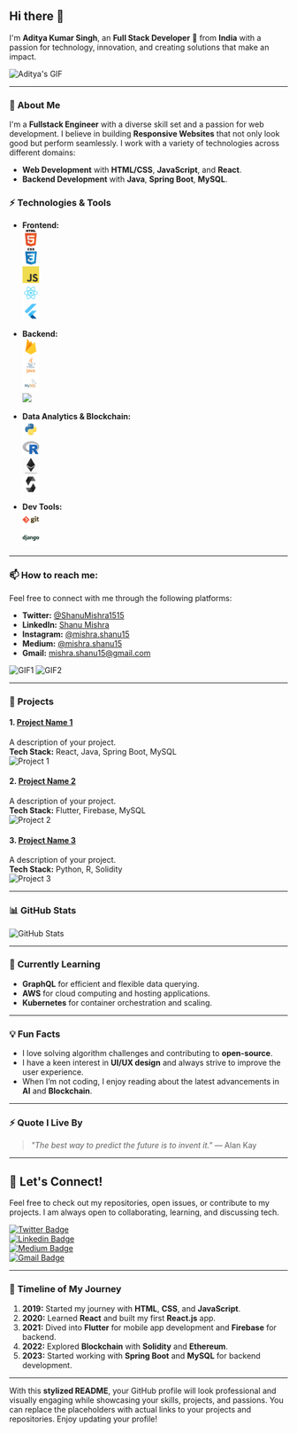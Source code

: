 ## Hi there 👋 
I'm **Aditya Kumar Singh**, an **Full Stack Developer** 📱 from **India** with a passion for technology, innovation, and creating solutions that make an impact.

![Aditya's GIF](https://github.com/TheDudeThatCode/TheDudeThatCode/blob/master/Assets/Hi.gif)

---

### 🚀 **About Me**

I'm a **Fullstack Engineer** with a diverse skill set and a passion for  web development. I believe in building **Responsive Websites** that not only look good but perform seamlessly. I work with a variety of technologies across different domains:

- **Web Development** with **HTML/CSS**, **JavaScript**, and **React**.
- **Backend Development** with **Java**, **Spring Boot**,  **MySQL**.

### ⚡ **Technologies & Tools** 

- **Frontend:**  
  <code><img height="30" src="https://raw.githubusercontent.com/github/explore/80688e429a7d4ef2fca1e82350fe8e3517d3494d/topics/html/html.png"></code>  
  <code><img height="30" src="https://raw.githubusercontent.com/github/explore/80688e429a7d4ef2fca1e82350fe8e3517d3494d/topics/css/css.png"></code>  
  <code><img height="30" src="https://raw.githubusercontent.com/github/explore/80688e429a7d4ef2fca1e82350fe8e3517d3494d/topics/javascript/javascript.png"></code>  
  <code><img height="30" src="https://raw.githubusercontent.com/github/explore/80688e429a7d4ef2fca1e82350fe8e3517d3494d/topics/react/react.png"></code>  
  <code><img height="30" src="https://raw.githubusercontent.com/github/explore/80688e429a7d4ef2fca1e82350fe8e3517d3494d/topics/flutter/flutter.png"></code>  

- **Backend:**  
  <code><img height="30" src="https://raw.githubusercontent.com/github/explore/80688e429a7d4ef2fca1e82350fe8e3517d3494d/topics/firebase/firebase.png"></code>  
  <code><img height="30" src="https://raw.githubusercontent.com/github/explore/80688e429a7d4ef2fca1e82350fe8e3517d3494d/topics/java/java.png"></code>  
  <code><img height="30" src="https://raw.githubusercontent.com/github/explore/80688e429a7d4ef2fca1e82350fe8e3517d3494d/topics/mysql/mysql.png"></code>  
  <code><img height="30" src="https://raw.githubusercontent.com/github/explore/80688e429a7d4ef2fca1e82350fe8e3517d3494d/topics/springboot/springboot.png"></code>  

- **Data Analytics & Blockchain:**  
  <code><img height="30" src="https://raw.githubusercontent.com/github/explore/80688e429a7d4ef2fca1e82350fe8e3517d3494d/topics/python/python.png"></code>  
  <code><img height="30" src="https://raw.githubusercontent.com/github/explore/80688e429a7d4ef2fca1e82350fe8e3517d3494d/topics/r/r.png"></code>  
  <code><img height="30" src="https://raw.githubusercontent.com/github/explore/80688e429a7d4ef2fca1e82350fe8e3517d3494d/topics/ethereum/ethereum.png"></code>  
  <code><img height="30" src="https://raw.githubusercontent.com/github/explore/80688e429a7d4ef2fca1e82350fe8e3517d3494d/topics/solidity/solidity.png"></code>

- **Dev Tools:**  
  <code><img height="30" src="https://raw.githubusercontent.com/github/explore/80688e429a7d4ef2fca1e82350fe8e3517d3494d/topics/git/git.png"></code>  
  <code><img height="30" src="https://raw.githubusercontent.com/github/explore/80688e429a7d4ef2fca1e82350fe8e3517d3494d/topics/django/django.png"></code>

---

### 📫 **How to reach me:**

Feel free to connect with me through the following platforms:

- **Twitter:** [@ShanuMishra1515](https://twitter.com/ShanuMishra1515)
- **LinkedIn:** [Shanu Mishra](https://www.linkedin.com/in/shanu-mishra/)
- **Instagram:** [@mishra.shanu15](https://www.instagram.com/mishra.shanu15/)
- **Medium:** [@mishra.shanu15](https://medium.com/@mishra.shanu15/)
- **Gmail:** [mishra.shanu15@gmail.com](mailto:mishra.shanu15@gmail.com)

![GIF1](https://media.giphy.com/media/RK5KD6UcUpAt92zZvt/giphy.gif)
![GIF2](https://media.giphy.com/media/hrSFdM4rg8VFpXyz2m/giphy.gif)

---

### 🔧 **Projects**

#### 1. **[Project Name 1](#)**  
   A description of your project.  
   **Tech Stack:** React, Java, Spring Boot, MySQL  
   ![Project 1](https://via.placeholder.com/150)

#### 2. **[Project Name 2](#)**  
   A description of your project.  
   **Tech Stack:** Flutter, Firebase, MySQL  
   ![Project 2](https://via.placeholder.com/150)

#### 3. **[Project Name 3](#)**  
   A description of your project.  
   **Tech Stack:** Python, R, Solidity  
   ![Project 3](https://via.placeholder.com/150)

---

### 📊 **GitHub Stats**

![GitHub Stats](https://github-readme-stats.vercel.app/api?username=your-username&show_icons=true&count_private=true&theme=radical&hide=prs)

---

### 🌱 **Currently Learning**

- **GraphQL** for efficient and flexible data querying.
- **AWS** for cloud computing and hosting applications.
- **Kubernetes** for container orchestration and scaling.

---

### 💡 **Fun Facts**

- I love solving algorithm challenges and contributing to **open-source**.
- I have a keen interest in **UI/UX design** and always strive to improve the user experience.
- When I’m not coding, I enjoy reading about the latest advancements in **AI** and **Blockchain**.

---

### ⚡ **Quote I Live By**

> _"The best way to predict the future is to invent it."_ — Alan Kay

---

## 💬 **Let's Connect!**
Feel free to check out my repositories, open issues, or contribute to my projects. I am always open to collaborating, learning, and discussing tech.

[![Twitter Badge](https://img.shields.io/badge/-@ShanuMishra1515-1ca0f1?style=flat-square&labelColor=1ca0f1&logo=twitter&logoColor=white&link=https://twitter.com/ShanuMishra1515)](https://twitter.com/ShanuMishra1515)  
[![Linkedin Badge](https://img.shields.io/badge/-ShanuMishra-blue?style=flat-square&logo=Linkedin&logoColor=white&link=https://www.linkedin.com/in/shanu-mishra/)](https://www.linkedin.com/in/shanu-mishra/)  
[![Medium Badge](https://img.shields.io/badge/-@mishra.shanu15-03a57a?style=flat-square&labelColor=000000&logo=Medium&link=https://medium.com/@mishra.shanu15/)](https://medium.com/@mishra.shanu15/)  
[![Gmail Badge](https://img.shields.io/badge/Gmail-c14438?style=flat-square&logo=Gmail&logoColor=white&link=mailto:mishra.shanu15@gmail.com)](mailto:mishra.shanu15@gmail.com)  

---

### 📅 **Timeline of My Journey**

1. **2019:** Started my journey with **HTML**, **CSS**, and **JavaScript**.
2. **2020:** Learned **React** and built my first **React.js** app.
3. **2021:** Dived into **Flutter** for mobile app development and **Firebase** for backend.
4. **2022:** Explored **Blockchain** with **Solidity** and **Ethereum**.
5. **2023:** Started working with **Spring Boot** and **MySQL** for backend development.

---

With this **stylized README**, your GitHub profile will look professional and visually engaging while showcasing your skills, projects, and passions. You can replace the placeholders with actual links to your projects and repositories. Enjoy updating your profile!


